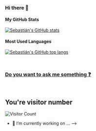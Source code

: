### Hi there 👋

#### My GitHub Stats 

[![Sebastián's GitHub stats](https://github-readme-stats.vercel.app/api?username=sebastian-byte&count_private=true&show_icons=true&theme=dracula)](https://github.com/Sebastian-byte)

#### Most Used Languages

[![Sebastián's GitHub top langs](https://github-readme-stats.vercel.app/api/top-langs/?username=sebastian-byte&count_private=true&show_icons=true&theme=darcula&layout=compact)](https://github.com/Sebastian-byte)

<br />

### [Do you want to ask me something :question:](https://github.com/sebastian-byte/sebastian-byte/issues)

<br />

## You're visitor number
![Visitor Count](https://profile-counter.glitch.me/sebastian-byte/count.svg)

- 🔭 I’m currently working on ...
-->
